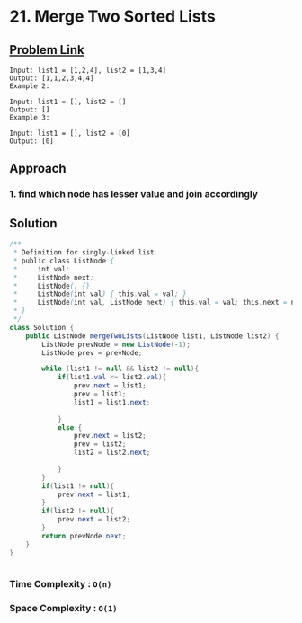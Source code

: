 # 21. Merge Two Sorted Lists


## [Problem Link ](https://leetcode.com/problems/merge-two-sorted-lists/description/)

```
Input: list1 = [1,2,4], list2 = [1,3,4]
Output: [1,1,2,3,4,4]
Example 2:

Input: list1 = [], list2 = []
Output: []
Example 3:

Input: list1 = [], list2 = [0]
Output: [0]
```



## Approach

### 1. find which node has lesser value and join accordingly 


## Solution 


```java
/**
 * Definition for singly-linked list.
 * public class ListNode {
 *     int val;
 *     ListNode next;
 *     ListNode() {}
 *     ListNode(int val) { this.val = val; }
 *     ListNode(int val, ListNode next) { this.val = val; this.next = next; }
 * }
 */
class Solution {
    public ListNode mergeTwoLists(ListNode list1, ListNode list2) {
        ListNode prevNode = new ListNode(-1);
        ListNode prev = prevNode;

        while (list1 != null && list2 != null){
            if(list1.val <= list2.val){
                prev.next = list1;
                prev = list1;
                list1 = list1.next;
                
            }
            else {
                prev.next = list2;
                prev = list2;
                list2 = list2.next;
               
            }
        }
        if(list1 != null){
            prev.next = list1;
        }
        if(list2 != null){
            prev.next = list2;
        }
        return prevNode.next;
    }
}
    
```
### Time Complexity : `O(n)`


### Space Complexity : `O(1)`
